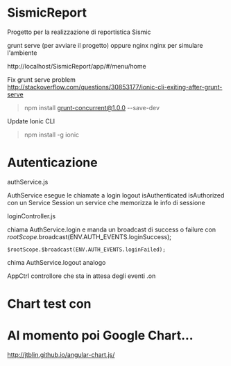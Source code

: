 # SismicReport 

Progetto per la realizzazione di reportistica Sismic

grunt serve (per avviare il progetto) oppure nginx nginx per simulare l'ambiente 

http://localhost/SismicReport/app/#/menu/home


Fix grunt serve problem
http://stackoverflow.com/questions/30853177/ionic-cli-exiting-after-grunt-serve

> npm install grunt-concurrent@1.0.0 --save-dev


Update Ionic CLI
> npm install -g ionic


# Autenticazione 
authService.js

AuthService esegue le chiamate a login logout isAuthenticated isAuthorized con un Service
Session un service che memorizza le info di sessione


loginController.js

chiama AuthService.login e manda un broadcast di success o failure con 
	$rootScope.$broadcast(ENV.AUTH_EVENTS.loginSuccess);
    
    $rootScope.$broadcast(ENV.AUTH_EVENTS.loginFailed);

chima AuthService.logout analogo


AppCtrl controllore che sta in attesa degli eventi .on


# Chart test  con
# Al momento poi Google Chart...

http://jtblin.github.io/angular-chart.js/

